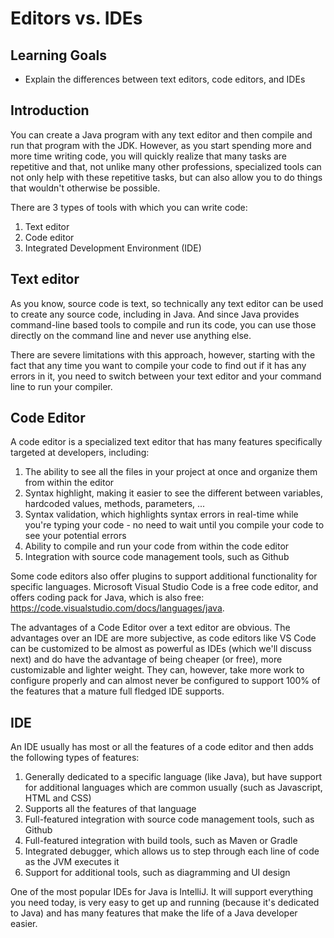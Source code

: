 # Editors vs. IDEs

## Learning Goals

- Explain the differences between text editors, code editors, and IDEs

## Introduction

You can create a Java program with any text editor and then compile and run that
program with the JDK. However, as you start spending more and more time writing
code, you will quickly realize that many tasks are repetitive and that, not
unlike many other professions, specialized tools can not only help with these
repetitive tasks, but can also allow you to do things that wouldn't otherwise be
possible.

There are 3 types of tools with which you can write code:

1. Text editor
2. Code editor
3. Integrated Development Environment (IDE)

## Text editor

As you know, source code is text, so technically any text editor can be used to
create any source code, including in Java. And since Java provides command-line
based tools to compile and run its code, you can use those directly on the
command line and never use anything else.

There are severe limitations with this approach, however, starting with the fact
that any time you want to compile your code to find out if it has any errors in
it, you need to switch between your text editor and your command line to run
your compiler.

## Code Editor

A code editor is a specialized text editor that has many features specifically
targeted at developers, including:

1. The ability to see all the files in your project at once and organize them
   from within the editor
2. Syntax highlight, making it easier to see the different between variables,
   hardcoded values, methods, parameters, ...
3. Syntax validation, which highlights syntax errors in real-time while you're
   typing your code - no need to wait until you compile your code to see your
   potential errors
4. Ability to compile and run your code from within the code editor
5. Integration with source code management tools, such as Github

Some code editors also offer plugins to support additional functionality for
specific languages. Microsoft Visual Studio Code is a free code editor, and
offers coding pack for Java, which is also free:
https://code.visualstudio.com/docs/languages/java.

The advantages of a Code Editor over a text editor are obvious. The advantages
over an IDE are more subjective, as code editors like VS Code can be customized
to be almost as powerful as IDEs (which we'll discuss next) and do have the
advantage of being cheaper (or free), more customizable and lighter weight. They
can, however, take more work to configure properly and can almost never be
configured to support 100% of the features that a mature full fledged IDE
supports.

## IDE

An IDE usually has most or all the features of a code editor and then adds the
following types of features:

1. Generally dedicated to a specific language (like Java), but have support for
   additional languages which are common usually (such as Javascript, HTML and
   CSS)
2. Supports all the features of that language
3. Full-featured integration with source code management tools, such as Github
4. Full-featured integration with build tools, such as Maven or Gradle
5. Integrated debugger, which allows us to step through each line of code as the
   JVM executes it
6. Support for additional tools, such as diagramming and UI design

One of the most popular IDEs for Java is IntelliJ. It will support everything
you need today, is very easy to get up and running (because it's dedicated to
Java) and has many features that make the life of a Java developer easier.

